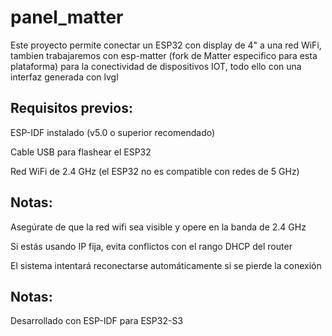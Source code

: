# panel_matter
Este proyecto permite conectar un ESP32 con display de 4" a una red WiFi, tambien trabajaremos con esp-matter (fork de Matter especifico para esta plataforma) para la conectividad de dispositivos IOT, todo ello con una interfaz generada con lvgl


## Requisitos previos:

ESP-IDF instalado (v5.0 o superior recomendado)

Cable USB para flashear el ESP32

Red WiFi de 2.4 GHz (el ESP32 no es compatible con redes de 5 GHz)


## Notas:

Asegúrate de que la red wifi sea visible y opere en la banda de 2.4 GHz

Si estás usando IP fija, evita conflictos con el rango DHCP del router

El sistema intentará reconectarse automáticamente si se pierde la conexión


## Notas:
Desarrollado con ESP-IDF para ESP32-S3